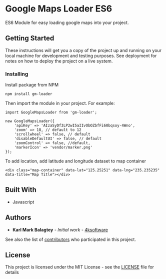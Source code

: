 # Google Maps Loader ES6

ES6 Module for easy loading google maps into your project.

## Getting Started

These instructions will get you a copy of the project up and running on your local machine for development and testing purposes. See deployment for notes on how to deploy the project on a live system.


### Installing


Install package from NPM
```
npm install gm-loader
```

Then import the module in your project. For example:

```
import GoogleMapsLoader from 'gm-loader';

new GoogleMapsLoader({
	'apiKey' => 'AIzaSyDf3LP2wI5aIIvObOZbfFi60bqsoy-4Wno',
	'zoom' => 18, // default to 12
	'scrollwheel' => false, // default
	'disableDefaultUI' => false, // default
	'zoomControl' => false, //default,
	'markerIcon' => 'vendor/marker.png'
});
```

To add location, add latitude and longitude dataset to map container
```
<div class="map-container" data-lat="125.25251" data-lng="235.235235" data-title="Map Title"></div>
```



## Built With
* Javascript

## Authors

* **Karl Mark Balagtey** - *Initial work* - [4ksoftware](https://4ksoftware.io)

See also the list of [contributors](https://github.com/your/project/contributors) who participated in this project.

## License

This project is licensed under the MIT License - see the [LICENSE](LICENSE) file for details

